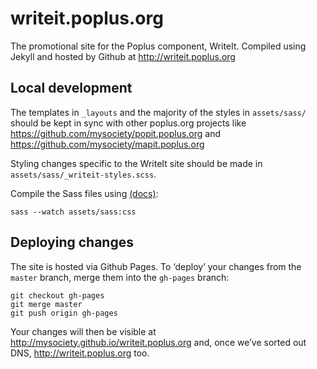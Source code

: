 # writeit.poplus.org

The promotional site for the Poplus component, WriteIt. Compiled using Jekyll and hosted by Github at http://writeit.poplus.org

## Local development

The templates in `_layouts` and the majority of the styles in `assets/sass/` should be kept in sync with other poplus.org projects like https://github.com/mysociety/popit.poplus.org and https://github.com/mysociety/mapit.poplus.org

Styling changes specific to the WriteIt site should be made in `assets/sass/_writeit-styles.scss`.

Compile the Sass files using [(docs)](http://sass-lang.com/documentation/file.SASS_REFERENCE.html#using_sass):

```shell
sass --watch assets/sass:css
```

## Deploying changes

The site is hosted via Github Pages. To ‘deploy’ your changes from the `master` branch, merge them into the `gh-pages` branch:

```shell
git checkout gh-pages
git merge master
git push origin gh-pages
```

Your changes will then be visible at http://mysociety.github.io/writeit.poplus.org and, once we’ve sorted out DNS, http://writeit.poplus.org too.
